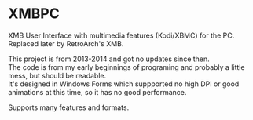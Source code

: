 # XMBPC
XMB User Interface with multimedia features (Kodi/XBMC) for the PC. Replaced later by RetroArch's XMB.

This project is from 2013-2014 and got no updates since then. </br>
The code is from my early beginnings of programing and probably a little mess, but should be readable. </br>
It's designed in Windows Forms which suppported no high DPI or good animations at this time, so it has no good performance.

Supports many features and formats.
